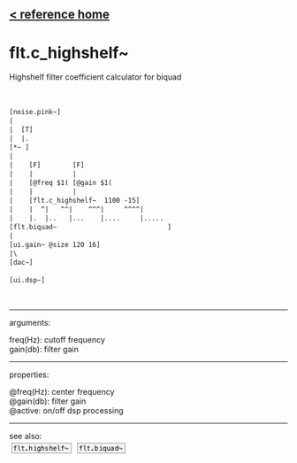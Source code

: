 [< reference home](ceammc_lib.html)
---

# flt.c_highshelf~


Highshelf filter coefficient calculator for biquad

```


[noise.pink~]
|
|  [T]
|  |.
[*~ ]
|
|    [F]        [F]
|    |          |
|    [@freq $1( [@gain $1(
|    |          |
|    [flt.c_highshelf~  1100 -15]
|    |  ^|   ^^|    ^^^|     ^^^^|
|    |.  |..   |...    |....     |.....
[flt.biquad~                            ]
|
[ui.gain~ @size 120 16]
|\
[dac~]

[ui.dsp~]

            
```

---
arguments:

freq(Hz): cutoff frequency<br>
gain(db): filter
            gain<br>

---
properties:

@freq(Hz): center frequency<br>
@gain(db): filter gain<br>
@active: on/off dsp
            processing<br>

---
see also:<br>
[![flt.highshelf~](img/object_flt.highshelf~.png)](flt.highshelf~.html)
[![flt.biquad~](img/object_flt.biquad~.png)](flt.biquad~.html)
